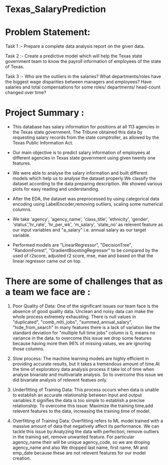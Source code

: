 # Texas_SalaryPrediction

# Problem Statement:
Task 1 :- Prepare a complete data analysis report on the given data.

Task 2 :- Create a predictive model which will help the Texas state government team to know the payroll information of employees of the state of Texas.

Task 3 :- Who are the outliers in the salaries?
          What departments/roles have the biggest wage disparities between managers and employees?
          Have salaries and total compensations for some roles/ departments/ head-count changed over time?

# Project Summary :
- This database has salary information for positions at all 113 agencies in the Texas state government. The Tribune obtained this data by requesting salary records from the state comptroller, as allowed by the Texas Public Information Act.

- Our main objective is to predict salary information of employees at different agencies in Texas state government using given twenty one features.

- We were able to analyse the salary information and built different models which help us to analyse the dataset properly.We classify the dataset according to the data preparing description. We showed various plots for easy reading and understanding.

- After the EDA, the dataset was preprocessed by using categorical data encoding using LabelEncoder,removing outliers, scaling some numerical columns.

- We take 'agency', 'agency_name', 'class_title', 'ethnicity', 'gender', 'status','hr_rate', 'hr_per_wk', 'm_salary', 'state_no' as relevent feature as our input variables and "a_salary" i.e. annual salary as our target variable.

- Performed models are "LinearRegressor", "DecisionTree", "RandomForest", "GradientBoostingRegressor" to be compared by the used of r2score, adjusted r2 score, mse, mae and based on that the linear regressor came out on top.

# There are some of challenges that as a team we face are :
1) Poor Quality of Data:
One of the significant issues our team face is the absence of good quality data. Unclean and noisy data can make the whole process extremely exhausting. There is null values in "duplicated", "comb_mlti_jobs", "summed_annual_salary", "hide_from_search" In many features there is a lack of variation like the standard deviation for "multiple full time jobs" column is 0, means no variance in the data.
to overcome this issue we drop some features because having more then 96% of missing values, we are ignoring those columns.

2) Slow process:
The machine learning models are highly efficient in providing accurate results, but it takes a tremendous amount of time.At the time of exploratory data analysis process it take lot of time when analyse bivariate and multivariate analysis.
So to overcome this issue we did bivariate analysis of relevent featues only.

3) Underfitting of Training Data:
This process occurs when data is unable to establish an accurate relationship between input and output variables.It signifies the data is too simple to establish a precise relationship.
To overcome this issue: Maximize the training time,add relevent features to the data, increasing the training time of model.

4) Overfitting of Training Data:
Overfitting refers to ML model trained with a massive amount of data that negatively affect its performance.
We can tackle this issue by:Analyzing the data with perfection, remove outliers in the training set, remove unwanted feature.
For particular agency_name their will be unique agency_code, so we are droping agency_name and also We dropped last name, first name, MI and emp_date because these are not relevent features for our model creation.
